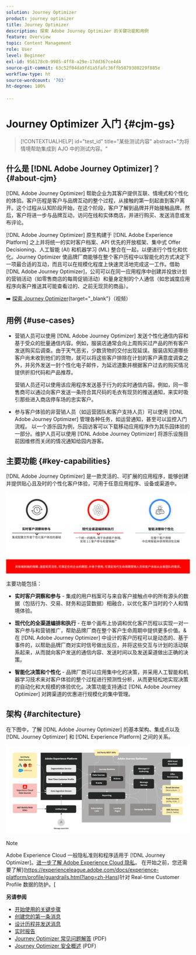```yaml
---
solution: Journey Optimizer
product: journey optimizer
title: Journey Optimizer
description: 探索 Adobe Journey Optimizer 的关键功能和用例
feature: Overview
topic: Content Management
role: User
level: Beginner
exl-id: 956178c0-9985-4ff8-a29e-17dd367ce4d4
source-git-commit: 63c52f04da9fd1a5fafc36ffb5079380229f885e
workflow-type: ht
source-wordcount: '703'
ht-degree: 100%

---
```


# Journey Optimizer 入门 {#cjm-gs}

>[!CONTEXTUALHELP]
>id="test_id"
>title="某些测试内容"
>abstract="为将情境帮助集成到 AJO 中的测试内容。"

## 什么是 [!DNL Adobe Journey Optimizer]？{#about-cjm}

[!DNL Adobe Journey Optimizer] 帮助企业为其客户提供互联、情境式和个性化的体验。客户历程是客户与品牌互动的整个过程，从接触的第一刻起直到客户离开。这个过程从认知阶段开始，在这个阶段，客户了解到品牌并开始接触品牌。然后，客户将进一步与品牌互动，访问在线和实体商店，并进行购买、发送消息或发布评论。

[!DNL Adobe Journey Optimizer] 原生构建于 [!DNL Adobe Experience Platform] 之上并将统一的实时客户档案、API 优先的开放框架、集中式 Offer Decisioning、人工智能 (AI) 和机器学习 (ML) 整合在一起，以便进行个性化和优化。Journey Optimizer 使品牌厂商能够在整个客户历程中以智能化的方式决定下一项最合适的互动，而且可以在规模化程度上快速灵活地完成这一工作。借助 [!DNL Adobe Journey Optimizer]，公司可以在同一应用程序中创建并投放计划的营销活动（如零售商店的每周促销活动）和量身定制的个人通信（如忠诚度应用程序向客户推送其可能查看过的、之前无现货的商品）。

➡️ [探索 Journey Optimizer](https://experienceleague.adobe.com/docs/journey-optimizer-learn/tutorials/introduction-to-journey-optimizer/introduction.html?lang=zh-Hans){target=&quot;_blank&quot;}（视频）


## 用例 {#use-cases}

* 营销人员可以使用 [!DNL Adobe Journey Optimizer] 发送个性化通信内容和基于受众的批量通信内容。例如，服装店通常会向上周购买过产品的所有客户发送购买后调查。由于天气恶劣，少数货物的交付出现延误。服装店知道哪些客户尚未收到他们的货物，就可以将这些客户排除在计划的客户满意度调查之外，并另外发送一封个性化电子邮件，为延迟道歉并根据客户过去的购买情况提供折扣代码和产品推荐。

   营销人员还可以使用该应用程序发送基于行为的实时通信内容。例如，同一零售商可以通过向客户发送一条符合其尺码的毛衣有现货的推送通知，来实时吸引那些进入商店停车场的忠实客户。

* 参与客户体验的非营销人员（如运营团队和客户支持人员）可以使用 [!DNL Adobe Journey Optimizer] 管理各种任务，如运营通知，甚至可以监控入门流程。 以一个游乐园为例，乐园访客可以下载移动应用程序作为其乐园体验的一部分。维护人员可以使用 [!DNL Adobe Journey Optimizer] 将游乐设施目前因维修而关闭的情况通知给园内游客。

## 主要功能 {#key-capabilities}

[!DNL Adobe Journey Optimizer] 是一款灵活的、可扩展的应用程序，能够创建并提供贴心且及时的个性化客户体验，可用于任意应用程序、设备或渠道中。

![](assets/ajo-capabilities.png)

主要功能包括：

* **实时客户洞察和参与** - 集成的用户档案可与来自客户接触点中的所有源头的数据（包括行为、交易、财务和运营数据）相融合，以优化客户当时的个人和情境体验。

* **现代化的全渠道编排和执行** - 在单个画布上协调和优化客户历程以实现一对一客户参与和营销推广，帮助品牌厂商在整个客户生命周期中提供更多价值。&amp; 在 [!DNL Adobe Journey Optimizer] 中设计的客户历程可以是动态的、基于事件的，以帮助品牌厂商对实时信号做出反应，并将这些交互与计划的活动联系起来，从而就向客户发送的通信内容、发送时间以及发送渠道做出正确的决策。

* **智能化决策和个性化** - 品牌厂商可以应用集中化的决策，并采用人工智能和机器学习技术来对客户体验的整个过程进行预测性分析，从而更轻松地实现决策的自动化和大规模的体验优化。决策功能支持通过 [!DNL Adobe Journey Optimizer] 对跨渠道的优惠进行规模化的集中管理。

## 架构 {#architecture}

在下图中，了解 [!DNL Adobe Journey Optimizer] 的基本架构、集成点以及 [!DNL Journey Optimizer] 和 [!DNL Experience Platform] 之间的关系。

![](assets/ajo-architecture.png)


>[!NOTE]
>
> Adobe Experience Cloud 一般隐私准则和程序适用于 [!DNL Journey Optimizer]。[进一步了解 Adobe Experience Cloud 隐私](https://www.adobe.com/cn/privacy/experience-cloud.html)。
> 在开始之前，您还需要了解](https://experienceleague.adobe.com/docs/experience-platform/profile/guardrails.html?lang=zh-Hans)针对 Real-time Customer Profile 数据的防护。[


**另请参阅**

* [开始使用的关键步骤](quick-start.md)
* [创建您的第一条消息](../messages/get-started-content.md)
* [设计历程并发送消息](../building-journeys/journey-gs.md)
* [实时报告](../reports/live-report.md)
* [Journey Optimizer 常见问题解答](assets/do-not-localize/AJO-FAQ.pdf) (PDF)
* [Journey Optimizer 安全概述](https://www.adobe.com/content/dam/cc/en/security/pdfs/AJO_SecurityOverview.pdf) (PDF)
